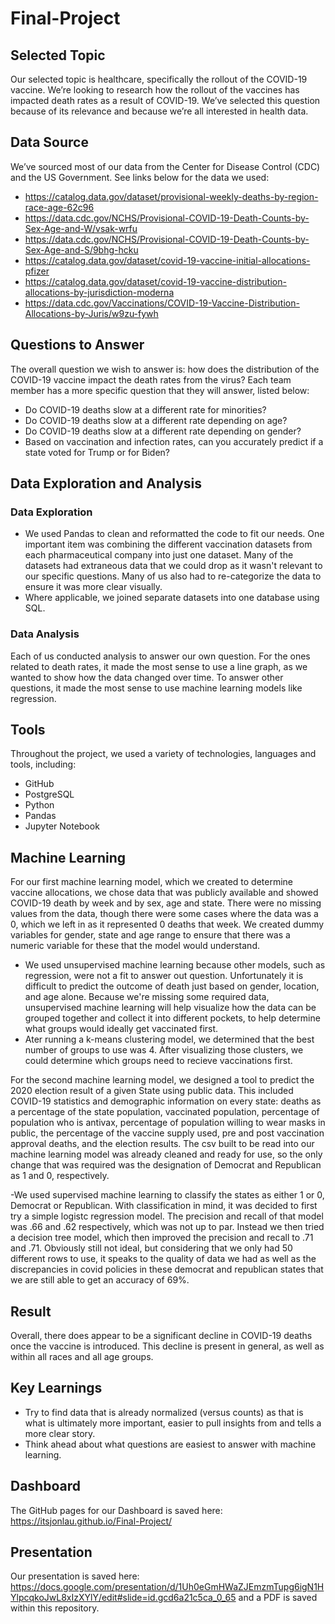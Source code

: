 # Final-Project
## Selected Topic
Our selected topic is healthcare, specifically the rollout of the COVID-19 vaccine. We’re looking to research how the rollout of the vaccines has impacted death rates as a result of COVID-19. We’ve selected this question because of its relevance and because we’re all interested in health data.

## Data Source
We’ve sourced most of our data from the Center for Disease Control (CDC) and the US Government. See links below for the data we used:
- https://catalog.data.gov/dataset/provisional-weekly-deaths-by-region-race-age-62c96
- https://data.cdc.gov/NCHS/Provisional-COVID-19-Death-Counts-by-Sex-Age-and-W/vsak-wrfu
- https://data.cdc.gov/NCHS/Provisional-COVID-19-Death-Counts-by-Sex-Age-and-S/9bhg-hcku
- https://catalog.data.gov/dataset/covid-19-vaccine-initial-allocations-pfizer
- https://catalog.data.gov/dataset/covid-19-vaccine-distribution-allocations-by-jurisdiction-moderna
- https://data.cdc.gov/Vaccinations/COVID-19-Vaccine-Distribution-Allocations-by-Juris/w9zu-fywh 

## Questions to Answer
The overall question we wish to answer is: how does the distribution of the COVID-19 vaccine impact the death rates from the virus?
Each team member has a more specific question that they will answer, listed below:
- Do COVID-19 deaths slow at a different rate for minorities?
- Do COVID-19 deaths slow at a different rate depending on age?
- Do COVID-19 deaths slow at a different rate depending on gender?
- Based on vaccination and infection rates, can you accurately predict if a state voted for Trump or for Biden?

## Data Exploration and Analysis
### Data Exploration
- We used Pandas to clean and reformatted the code to fit our needs. One important item was combining the different vaccination datasets from each pharmaceutical company into just one dataset. Many of the datasets had extraneous data that we could drop as it wasn't relevant to our specific questions. Many of us also had to re-categorize the data to ensure it was more clear visually.
- Where applicable, we joined separate datasets into one database using SQL.

### Data Analysis
Each of us conducted analysis to answer our own question. For the ones related to death rates, it made the most sense to use a line graph, as we wanted to show how the data changed over time. To answer other questions, it made the most sense to use machine learning models like regression.

## Tools
Throughout the project, we used a variety of technologies, languages and tools, including:
- GitHub
- PostgreSQL
- Python
- Pandas 
- Jupyter Notebook


## Machine Learning
For our first machine learning model, which we created to determine vaccine allocations, we chose data that was publicly available and showed COVID-19 death by week and by sex, age and state. There were no missing values from the data, though there were some cases where the data was a 0, which we left in as it represented 0 deaths that week. We created dummy variables for gender, state and age range to ensure that there was a numeric variable for these that the model would understand.

- We used unsupervised machine learning because other models, such as regression, were not a fit to answer out question. Unfortunately it is difficult to predict the outcome of death just based on gender, location, and age alone. Because we're missing some required data, unsupervised machine learning will help visualize how the data can be grouped together and collect it into different pockets, to help determine what groups would ideally get vaccinated first.
- Ater running a k-means clustering model, we determined that the best number of groups to use was 4. After visualizing those clusters, we could determine which groups need to recieve vaccinations first.


For the second machine learning model, we designed a tool to predict the 2020 election result of a given State using public data. This included COVID-19 statistics and demographic information on every state: deaths as a percentage of the state population, vaccinated population, percentage of population who is antivax, percentage of population willing to wear masks in public, the percentage of the vaccine supply used, pre and post vaccination approval deaths, and the election results.  The csv built to be read into our machine learning model was already cleaned and ready for use, so the only change that was required was the designation of Democrat and Republican as 1 and 0, respectively.  

-We used supervised machine learning to classify the states as either 1 or 0, Democrat or Republican.  With classification in mind, it was decided to first try a simple logistc regression model.  The precision and recall of that model was .66 and .62 respectively, which was not up to par.  Instead we then tried a decision tree model, which then improved the precision and recall to .71 and .71.  Obviously still not ideal, but considering that we only had 50 different rows to use, it speaks to the quality of data we had as well as the discrepancies in covid policies in these democrat and republican states that we are still able to get an accuracy of 69%.  

## Result
Overall, there does appear to be a significant decline in COVID-19 deaths once the vaccine is introduced. This decline is present in general, as well as within all races and all age groups.

## Key Learnings
- Try to find data that is already normalized (versus counts) as that is what is ultimately more important, easier to pull insights from and tells a more clear story.
- Think ahead about what questions are easiest to answer with machine learning.

## Dashboard
The GitHub pages for our Dashboard is saved here: https://itsjonlau.github.io/Final-Project/

## Presentation
Our presentation is saved here: https://docs.google.com/presentation/d/1Uh0eGmHWaZJEmzmTupg6igN1HYlpcqkoJwL8xIzXYlY/edit#slide=id.gcd6a21c5ca_0_65 and a PDF is saved within this repository.


